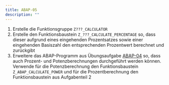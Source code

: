 ```yaml
---
title: ABAP-05
description: ""
---
```


1. Erstelle die Funktionsgruppe `Z???_CALCULATOR`
2. Erstelle den Funktionsbaustein `Z_???_CALCULATE_PERCENTAGE` so, dass dieser aufgrund eines eingehenden Prozentsatzes sowie einer eingehenden Basiszahl den entsprechenden Prozentwert berechnet und zurückgibt
3. Erweitere das ABAP-Programm aus Übungsaufgabe [ABAP-04](abap-04.md) so, dass auch Prozent- und Potenzberechnungen durchgeführt werden können. Verwende für die Potenzberechnung den Funktionsbaustein `Z_ABAP_CALCULATE_POWER` und für die Prozentberechnung den
   Funktionsbaustein aus Aufgabenteil 2
